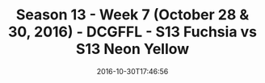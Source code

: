 ---
title: Season 13 - Week 7 (October 28 & 30, 2016) - DCGFFL - S13 Fuchsia vs S13 Neon
  Yellow
teams-score:
- team: _teams/s13-fuchsia.md
  score: 41
- team: _teams/s13-neon-yellow.md
  score: 0
mvp: S. Steinhardt (Fuchsia); J. Johnson (Neon Yellow)
game-ball: S. Williams (Fuchsia); T. Leonard (Neon Yellow)
season: 13
week: 7
date: '2016-10-30T17:46:56'
pageid: season-13-week-7-october-28-30-2016-4815-vs-4821
---